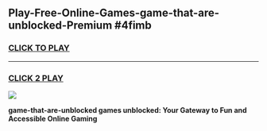 
## Play-Free-Online-Games-game-that-are-unblocked-Premium #4fimb
<h3>
<a href="https://premium.freeplayer.one?title=game-that-are-unblocked&ref=8M">CLICK TO PLAY</a></h3>
<hr>

<h3>
<a href="https://premium.freeplayer.one?title=game-that-are-unblocked&ref=8M">CLICK 2 PLAY</a>
  
</h3>

<a href="https://premium.freeplayer.one?title=game-that-are-unblocked&ref=8M"><img src="https://clearcache.store/games.png"></a>


**game-that-are-unblocked games unblocked: Your Gateway to Fun and Accessible Online Gaming**
